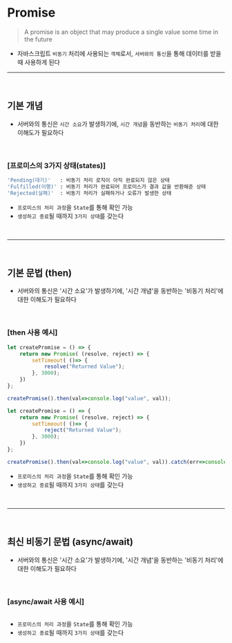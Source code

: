 # Promise
> A promise is an object that may produce a single value some time in the future
* 자바스크립트 `비동기` 처리에 사용되는 `객체`로서, `서버와의 통신`을 통해 데이터를 받을 때 사용하게 된다

<hr>
<br>

## 기본 개념
* 서버와의 통신은 `시간 소요`가 발생하기에, `시간 개념`을 동반하는 `비동기 처리`에 대한 이해도가 필요하다 

<br>

### [프로미스의 3가지 상태(states)]

```bash
'Pending(대기)'   : 비동기 처리 로직이 아직 완료되지 않은 상태
'Fulfilled(이행)' : 비동기 처리가 완료되어 프로미스가 결과 값을 반환해준 상태
'Rejected(실패)'  : 비동기 처리가 실패하거나 오류가 발생한 상태
```
*  `프로미스의 처리 과정`을 `State`를 통해 확인 가능
  * `생성하고 종료`될 때까지 `3가지 상태`를 갖는다

<br>
<hr>
<br>

## 기본 문법 (then)
* 서버와의 통신은 '시간 소요'가 발생하기에, '시간 개념'을 동반하는 '비동기 처리'에 대한 이해도가 필요하다 

<br>

### [then 사용 예시]

```js
let createPromise = () => {
    return new Promise( (resolve, reject) => {
        setTimeout( ()=> {
            resolve("Returned Value");
        }, 3000);
    })
};

createPromise().then(val=>console.log("value", val));

let createPromise = () => {
    return new Promise( (resolve, reject) => {
        setTimeout( ()=> {
            reject("Returned Value");
        }, 3000);
    })
};

createPromise().then(val=>console.log("value", val)).catch(err=>console.log("error", err));
```
*  `프로미스의 처리 과정`을 `State`를 통해 확인 가능
  * `생성하고 종료`될 때까지 `3가지 상태`를 갖는다

<br>
<hr>
<br>

## 최신 비동기 문법 (async/await)
* 서버와의 통신은 '시간 소요'가 발생하기에, '시간 개념'을 동반하는 '비동기 처리'에 대한 이해도가 필요하다 

<br>

### [async/await 사용 예시]

```js

```
*  `프로미스의 처리 과정`을 `State`를 통해 확인 가능
  * `생성하고 종료`될 때까지 `3가지 상태`를 갖는다
